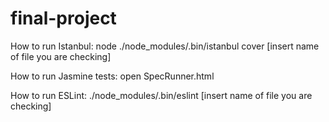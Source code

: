 # final-project

How to run Istanbul:
node ./node_modules/.bin/istanbul cover [insert name of file you are checking]

How to run Jasmine tests:
open SpecRunner.html

How to run ESLint:
./node_modules/.bin/eslint [insert name of file you are checking]
